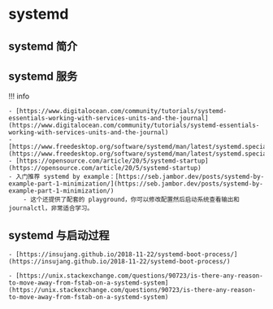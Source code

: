 # systemd

## systemd 简介

## systemd 服务

!!! info

    - [https://www.digitalocean.com/community/tutorials/systemd-essentials-working-with-services-units-and-the-journal](https://www.digitalocean.com/community/tutorials/systemd-essentials-working-with-services-units-and-the-journal)
    - [https://www.freedesktop.org/software/systemd/man/latest/systemd.special.html](https://www.freedesktop.org/software/systemd/man/latest/systemd.special.html)
    - [https://opensource.com/article/20/5/systemd-startup](https://opensource.com/article/20/5/systemd-startup)
    - 入门推荐 systemd by example：[https://seb.jambor.dev/posts/systemd-by-example-part-1-minimization/](https://seb.jambor.dev/posts/systemd-by-example-part-1-minimization/)
        - 这个还提供了配套的 playground，你可以修改配置然后启动系统查看输出和 journalctl，非常适合学习。

## systemd 与启动过程

    - [https://insujang.github.io/2018-11-22/systemd-boot-process/](https://insujang.github.io/2018-11-22/systemd-boot-process/)

    - [https://unix.stackexchange.com/questions/90723/is-there-any-reason-to-move-away-from-fstab-on-a-systemd-system](https://unix.stackexchange.com/questions/90723/is-there-any-reason-to-move-away-from-fstab-on-a-systemd-system)
